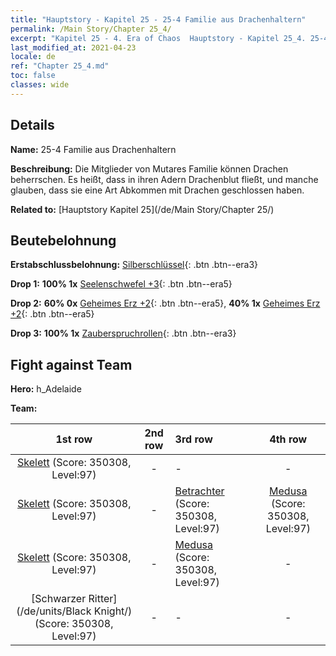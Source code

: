 ```yaml
---
title: "Hauptstory - Kapitel 25 - 25-4 Familie aus Drachenhaltern"
permalink: /Main Story/Chapter 25_4/
excerpt: "Kapitel 25 - 4. Era of Chaos  Hauptstory - Kapitel 25_4. 25-4 Familie aus Drachenhaltern"
last_modified_at: 2021-04-23
locale: de
ref: "Chapter 25_4.md"
toc: false
classes: wide
---
```


## Details

 **Name:** 25-4 Familie aus Drachenhaltern

 **Beschreibung:** Die Mitglieder von Mutares Familie können Drachen beherrschen. Es heißt, dass in ihren Adern Drachenblut fließt, und manche glauben, dass sie eine Art Abkommen mit Drachen geschlossen haben.

 **Related to:** [Hauptstory Kapitel 25](/de/Main Story/Chapter 25/)

## Beutebelohnung

 **Erstabschlussbelohnung:** [Silberschlüssel](/ItemsDE/con_693/){: .btn .btn--era3}

 **Drop 1:** **100% 1x** [Seelenschwefel +3](/ItemsDE/mat_85/){: .btn .btn--era5}

 **Drop 2:** **60% 0x** [Geheimes Erz +2](/ItemsDE/mat_75/){: .btn .btn--era5}, **40% 1x** [Geheimes Erz +2](/ItemsDE/mat_75/){: .btn .btn--era5}

 **Drop 3:** **100% 1x** [Zauberspruchrollen](/ItemsDE/con_694/){: .btn .btn--era3}


## Fight against Team
 **Hero:** h_Adelaide

 **Team:**


  | 1st row | 2nd row | 3rd row | 4th row |
  |:----:|:----:|:----|:----:|
  | [Skelett](/de/units/Skeleton/) (Score: 350308, Level:97)  | - | - | - |
  | [Skelett](/de/units/Skeleton/) (Score: 350308, Level:97)  | - | [Betrachter](/de/units/Beholder/) (Score: 350308, Level:97)  | [Medusa](/de/units/Medusa/) (Score: 350308, Level:97)  |
  | [Skelett](/de/units/Skeleton/) (Score: 350308, Level:97)  | - | [Medusa](/de/units/Medusa/) (Score: 350308, Level:97)  | - |
  | [Schwarzer Ritter](/de/units/Black Knight/) (Score: 350308, Level:97)  | - | - | - |


